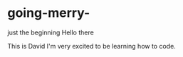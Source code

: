 # going-merry-
just the beginning 
Hello there 

This is David I'm very excited to be learning how to code. 
